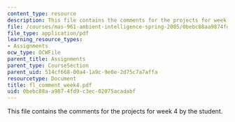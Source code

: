 ```yaml
---
content_type: resource
description: This file contains the comments for the projects for week 4 by the student.
file: /courses/mas-961-ambient-intelligence-spring-2005/0bebc88aa9874fd9c3ec02075acadabf_fl_comment_week4.pdf
file_type: application/pdf
learning_resource_types:
- Assignments
ocw_type: OCWFile
parent_title: Assignments
parent_type: CourseSection
parent_uid: 514cf668-00a4-1a9c-9e0e-2d75c7a7affa
resourcetype: Document
title: fl_comment_week4.pdf
uid: 0bebc88a-a987-4fd9-c3ec-02075acadabf
---
```

This file contains the comments for the projects for week 4 by the student.

